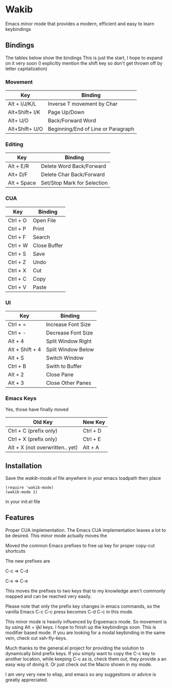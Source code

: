 # Wakib

Emacs minor mode that provides a modern, efficient and easy
to learn keybindings

## Bindings

The tables below show the bindings
This is just the start, I hope to expand on it very soon
(I explicitly mention the shift key so don't get thrown off by letter capitalization)

### Movement

| Key            | Binding                            |
| ---            | ---                                |
| Alt + I/J/K/L  | Inverse T movement by Char         |
| Alt+Shift+ I/K | Page Up/Down                       |
| Alt+ U/O       | Back/Forward Word                  |
| Alt+Shift+ U/O | Beginning/End of Line or Paragraph |

### Editing

| Key         | Binding                     |
| ---         | ---                         |
| Alt + E/R   | Delete Word Back/Forward    |
| Alt+ D/F    | Delete Char Back/Forward    |
| Alt + Space | Set/Stop Mark for Selection |


### CUA

| Key      | Binding      |
| ---      | ---          |
| Ctrl + O | Open File    |
| Ctrl + P | Print        |
| Ctrl + F | Search       |
| Ctrl + W | Close Buffer |
| Ctrl + S | Save         |
| Ctrl + Z | Undo         |
| Ctrl + X | Cut          |
| Ctrl + C | Copy         |
| Ctrl + V | Paste        |


### UI

| Key             | Binding            |
| ---             | ---                |
| Ctrl + =        | Increase Font Size |
| Ctrl + -        | Decrease Font Size |
| Alt + 4         | Split Window Right |
| Alt + Shift + 4 | Split Window Below |
| Alt + S         | Switch Window      |
| Ctrl + B        | Swith to Buffer    |
| Alt + 2         | Close Pane         |
| Alt + 3         | Close Other Panes  |

### Emacs Keys

Yes, those have finally moved

| Old Key                          | New Key  |
| ---                              | ---      |
| Ctrl + C (prefix only)           | Ctrl + D |
| Ctrl + X (prefix only)           | Ctrl + E |
| Alt + X  (not overwritten.. yet) | Alt + A  |



## Installation

Save the *wakib-mode.el* file anywhere in your emacs loadpath
then place

```
(require 'wakib-mode)
(wakib-mode 1)
```
in your init.el file

## Features

Proper CUA implementation. The Emacs CUA implementation leaves a lot to be desired.
This minor mode actually moves the 



Moved the common Emacs prefixes to free up key for proper copy-cut shortcuts

The new prefixes are

C-c => C-d

C-x => C-e

This moves the prefixes to two keys that to my knowledge aren't commonly mapped
and can be reached very easily.

Please note that only the prefix key changes in emacs commands, so the vanilla
Emacs C-c C-c press becomes C-d C-c in this mode.

This minor mode is heavily influenced by Ergoemacs mode. So movement is by
using Alt + ijkl keys. I hope to finish up the keybindings soon. This is
modifier based mode. If you are looking for a modal keybinding in the same
vein, check out xah-fly-keys.

Much thanks to the general.el project for providing the solution to
dynamically bind prefix keys. If you simply want to copy the C-c key
to another location, while keeping C-c as is, check them out, they provide a
an easy way of doing it. Or just check out the Macro shown in my mode.

I am very very new to elisp, and emacs so any suggestions or advice is
greatly appreciated.
